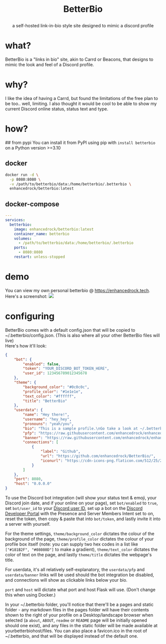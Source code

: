 <h1 align="center">

BetterBio

</h1>
<p align="center">
a self-hosted link-in-bio style site designed to mimic a discord profile
</p>

# what?
BetterBio is a "links in bio" site, akin to Carrd or Beacons, that designs to mimic the look and feel of a Discord profile.

# why?
I like the idea of having a Carrd, but found the limitations of the free plan to be too.. well, limiting. I also thought it would be cool to be able to show my current Discord online status, status text and type.

# how?
## from pypi
You can install it from PyPI using pip with `install betterbio` on a Python version >=3.10

## docker
```bash
docker run -d \
  -p 8080:8080 \
  -v /path/to/betterbio/data:/home/betterbio/.betterbio \
  enhancedrock/betterbio:latest
```

## docker-compose
```yaml
---
services:
  betterbio:
    image: enhancedrock/betterbio:latest
    container_name: betterbio
    volumes:
      - /path/to/betterbio/data:/home/betterbio/.betterbio
    ports:
      - 8080:8080
    restart: unless-stopped
```

# demo
You can view my own personal betterbio @ https://enhancedrock.tech.
Here's a screenshot:
<img src="https://hc-cdn.hel1.your-objectstorage.com/s/v3/09c4690da2e80dcf07be34b37ce0a672e7389171_image.png">

# configuring
BetterBio comes with a default config.json that will be copied to ~/.betterbio/config.json. (This is also where all your other BetterBio files will live)
<br>
Here's how it'll look:
```json
{
    "bot": {
        "enabled": false,
        "token": "YOUR_DISCORD_BOT_TOKEN_HERE",
        "user_id": 123456789012345678
    },
    "theme": {
        "background_color": "#0c0c0c",
        "profile_color": "#1e1e1e",
        "text_color": "#ffffff",
        "title": "BetterBio"
    },
    "userdata": {
        "name": "Hey there!",
        "username": "hey_hey",
        "pronouns": "yeah/you",
        "bio": "This is a sample profile.\nGo take a look at ~/.betterbio/config.json to set up your own!",
        "pfp": "https://raw.githubusercontent.com/enhancedrock/enhancedrock/refs/heads/main/squishypfp.png",
        "banner": "https://raw.githubusercontent.com/enhancedrock/enhancedrock/refs/heads/main/squishypfp.png",
        "connections": [
            {
                "label": "Github",
                "url": "https://github.com/enhancedrock/BetterBio/",
                "iconurl": "https://cdn-icons-png.flaticon.com/512/25/25231.png"
            }
        ]
    },
    "port": 8080,
    "host": "0.0.0.0"
}
```
To use the Discord bot integration (will show your status text & emoji, your Discord join date, and if your online on your page), set `bot/enabled` to `true`, set `bot/user_id` to your [Discord user ID](https://support.discord.com/hc/en-us/articles/206346498-Where-can-I-find-my-User-Server-Message-ID), set up a bot on the [Discord Developer Portal](https://discord.com/developers/applications) with the Presence and Server Members Intent set to on, reset the token, then copy & paste that into `bot/token`, and lastly invite it into a server with yourself.

For the theme settings, `theme/background_color` dictates the colour of the background of the page, `theme/profile_color` dictates the colour of your profile box itself (note: you can supply two hex codes in a list like `["#181B2F", "#08080D"]` to make a gradient), `theme/text_color` dictates the color of text on the page, and lastly `theme/title` dictates the webpage's title.

For userdata, it's all relatively self-explanatory, the `userdata/pfp` and `userdata/banner` links will be used should the bot integration be disabled, and connections will show as clickable links below your bio.

`port` and `host` will dictate what port and host Flask will use. (Don't change this when using Docker.)

In your ~/.betterbio folder, you'll notice that there'll be a pages and static folder - any markdown files in the pages folder will have their contents shown to the right of your profile on a Desktop/landscape browser when selected (a `about`, `ABOUT`, `readme` or `README` page will be initially opened should one exist), and any files in the static folder will be made available at yourbetterbiohost/files. You can also place a favicon.ico in the root of ~/.betterbio, and that will be displayed instead of the default one.